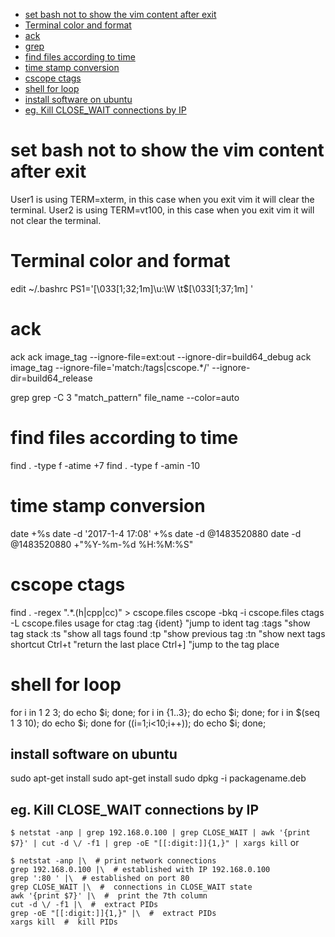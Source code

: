 
* [set bash not to show the vim content after exit](#set_bash_not_to_show_the_vim_content_after_exit)
* [Terminal color and format](#Terminal_color_and_format)
* [ack](#ack)
* [grep](#grep)
* [find files according to time](#find_files_according_to_time)
* [time stamp conversion](#time_stamp_conversion)
* [cscope ctags](#cscope_ctags)
* [shell for loop](#shell_for_loop)
* [install software on ubuntu](#install_software_on_ubuntu)
* [eg. Kill CLOSE_WAIT connections by IP](#eg._Kill_CLOSE_WAIT_connections_by_IP)

# set bash not to show the vim content after exit
User1 is using TERM=xterm, in this case when you exit vim it will clear the terminal.
User2 is using TERM=vt100, in this case when you exit vim it will not clear the terminal.

# Terminal color and format
edit ~/.bashrc
PS1='\[\033[1;32;1m\]\u:\W \t$\[\033[1;37;1m\] '

# ack
ack
ack image_tag --ignore-file=ext:out --ignore-dir=build64_debug
ack image_tag --ignore-file='match:/tags|cscope.*/' --ignore-dir=build64_release

grep
grep -C 3 "match_pattern" file_name --color=auto

# find files according to time
find . -type f -atime +7
find . -type f -amin -10

# time stamp conversion
date +%s
date -d '2017-1-4 17:08' +%s
date -d @1483520880
date -d @1483520880 +"%Y-%m-%d %H:%M:%S"

# cscope ctags
find . -regex ".*\.\(h\|cpp\|cc\)" > cscope.files
cscope -bkq -i cscope.files
ctags -L cscope.files
usage for ctag
:tag {ident}    "jump to ident tag
:tags    "show tag stack
:ts    "show all tags found
:tp    "show previous tag
:tn    "show next tags
shortcut
Ctrl+t    "return the last place
Ctrl+]    "jump to the tag place

# shell for loop
for i in 1 2 3; do echo $i; done;
for i in {1..3}; do echo $i; done;
for i in $(seq 1 3 10); do echo $i; done
for ((i=1;i<10;i++)); do echo $i; done;

## install software on ubuntu
sudo apt-get install sudo apt-get install
sudo dpkg -i packagename.deb

## eg. Kill CLOSE_WAIT connections by IP
`$ netstat -anp | grep 192.168.0.100 | grep CLOSE_WAIT | awk '{print $7}' | cut -d \/ -f1 | grep -oE "[[:digit:]]{1,}" | xargs kill`
or
```
$ netstat -anp |\  # print network connections
grep 192.168.0.100 |\  # established with IP 192.168.0.100
grep ':80 ' |\  # established on port 80
grep CLOSE_WAIT |\  #  connections in CLOSE_WAIT state
awk '{print $7}' |\  #  print the 7th column
cut -d \/ -f1 |\  #  extract PIDs
grep -oE "[[:digit:]]{1,}" |\  #  extract PIDs
xargs kill  #  kill PIDs
```

